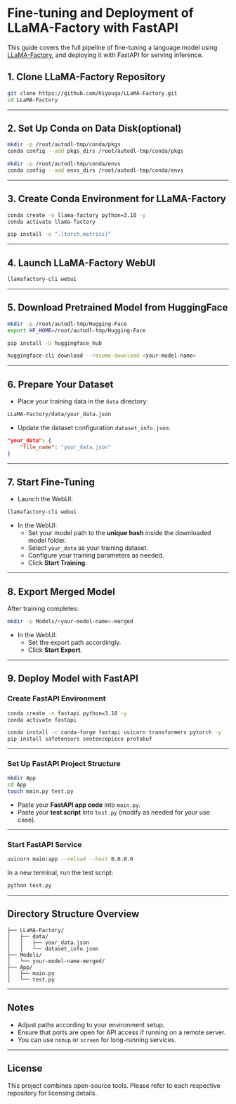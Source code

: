 # Fine-tuning and Deployment of LLaMA-Factory with FastAPI

This guide covers the full pipeline of fine-tuning a language model using [LLaMA-Factory](https://github.com/hiyouga/LLaMA-Factory), and deploying it with FastAPI for serving inference.

## 1. Clone LLaMA-Factory Repository

```bash
git clone https://github.com/hiyouga/LLaMA-Factory.git
cd LLaMA-Factory
```

---

## 2. Set Up Conda on Data Disk(optional)

```bash
mkdir -p /root/autodl-tmp/conda/pkgs
conda config --add pkgs_dirs /root/autodl-tmp/conda/pkgs

mkdir -p /root/autodl-tmp/conda/envs
conda config --add envs_dirs /root/autodl-tmp/conda/envs
```

---

## 3. Create Conda Environment for LLaMA-Factory

```bash
conda create -n llama-factory python=3.10 -y
conda activate llama-factory

pip install -e ".[torch,metrics]"
```

---

## 4. Launch LLaMA-Factory WebUI

```bash
llamafactory-cli webui
```

---

## 5. Download Pretrained Model from HuggingFace

```bash
mkdir -p /root/autodl-tmp/Hugging-Face
export HF_HOME=/root/autodl-tmp/Hugging-Face

pip install -U huggingface_hub

huggingface-cli download --resume-download <your-model-name>
```

---

## 6. Prepare Your Dataset

- Place your training data in the `data` directory:
  
```bash
LLaMA-Factory/data/your_data.json
```

- Update the dataset configuration `dataset_info.json`:

```json
"your_data": {
    "file_name": "your_data.json"
}
```

---

## 7. Start Fine-Tuning

- Launch the WebUI:
  
```bash
llamafactory-cli webui
```

- In the WebUI:
  - Set your model path to the **unique hash** inside the downloaded model folder.
  - Select `your_data` as your training dataset.
  - Configure your training parameters as needed.
  - Click **Start Training**.

---

## 8. Export Merged Model

After training completes:

```bash
mkdir -p Models/<your-model-name>-merged
```

- In the WebUI:
  - Set the export path accordingly.
  - Click **Start Export**.

---

## 9. Deploy Model with FastAPI

### Create FastAPI Environment

```bash
conda create -n fastapi python=3.10 -y
conda activate fastapi

conda install -c conda-forge fastapi uvicorn transformers pytorch -y
pip install safetensors sentencepiece protobuf
```

---

### Set Up FastAPI Project Structure

```bash
mkdir App
cd App
touch main.py test.py
```

- Paste your **FastAPI app code** into `main.py`.
- Paste your **test script** into `test.py` (modify as needed for your use case).

---

### Start FastAPI Service

```bash
uvicorn main:app --reload --host 0.0.0.0
```

In a new terminal, run the test script:

```bash
python test.py
```

---

## Directory Structure Overview

```
├── LLaMA-Factory/
│   ├── data/
│   │   ├── your_data.json
│   │   └── dataset_info.json
├── Models/
│   └── your-model-name-merged/
├── App/
│   ├── main.py
│   └── test.py
```

---

## Notes

- Adjust paths according to your environment setup.
- Ensure that ports are open for API access if running on a remote server.
- You can use `nohup` or `screen` for long-running services.

---

## License

This project combines open-source tools. Please refer to each respective repository for licensing details.